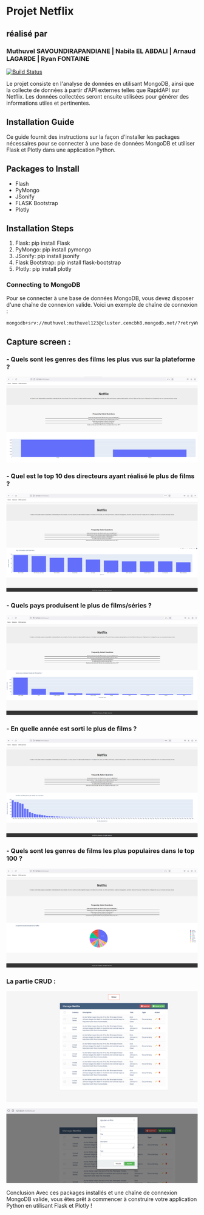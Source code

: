 # Projet Netflix 
## réalisé par
###  Muthuvel SAVOUNDIRAPANDIANE | Nabila EL ABDALI | Arnaud LAGARDE | Ryan FONTAINE

[![Build Status](https://travis-ci.org/joemccann/dillinger.svg?branch=master)](https://travis-ci.org/joemccann/dillinger)

Le projet consiste en l'analyse de données en utilisant MongoDB, ainsi que la collecte de données à partir d'API externes telles que RapidAPI sur Netflix. Les données collectées seront ensuite utilisées pour générer des informations utiles et pertinentes.


## Installation Guide

Ce guide fournit des instructions sur la façon d'installer les packages nécessaires pour se connecter à une base de données MongoDB et utiliser Flask et Plotly dans une application Python.

## Packages to Install
- Flash
- PyMongo
- JSonify
- FLASK Bootstrap
- Plotly

## Installation Steps
1. Flask: pip install Flask
2. PyMongo: pip install pymongo
3. JSonify: pip install jsonify
4. Flask Bootstrap: pip install flask-bootstrap
5. Plotly: pip install plotly

### Connecting to MongoDB
Pour se connecter à une base de données MongoDB, vous devez disposer d'une chaîne de connexion valide. Voici un exemple de chaîne de connexion :
```sh
mongodb+srv://muthuvel:muthuvel123@cluster.cemcbh8.mongodb.net/?retryWrites=true&w=majority
```

## Capture screen : 

### - Quels sont les genres des films les plus vus sur la plateforme ?

![Alt text](/image/data1.png "Optional title")

### - Quel est le top 10 des directeurs ayant réalisé le plus de films ?

![Alt text](/image/data2.png "Optional title")

### - Quels pays produisent le plus de films/séries ?

![Alt text](/image/data3.png "Optional title")

### - En quelle année est sorti le plus de films ?

![Alt text](/image/data4.png "Optional title")

### - Quels sont les genres de films les plus populaires dans le top 100 ?

![Alt text](/image/data5.png "Optional title")

### La partie CRUD : 

![Alt text](/image/crud.png "Optional title")

![Alt text](/image/crud_1.png "Optional title")










Conclusion
Avec ces packages installés et une chaîne de connexion MongoDB valide, vous êtes prêt à commencer à construire votre application Python en utilisant Flask et Plotly !

